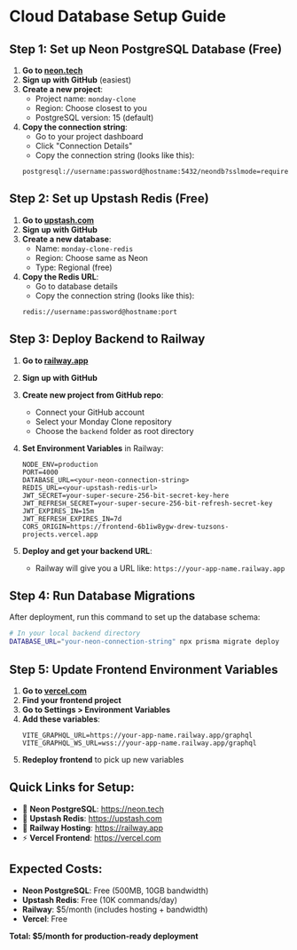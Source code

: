 # Cloud Database Setup Guide

## Step 1: Set up Neon PostgreSQL Database (Free)

1. **Go to [neon.tech](https://neon.tech)**
2. **Sign up with GitHub** (easiest)
3. **Create a new project**:
   - Project name: `monday-clone`
   - Region: Choose closest to you
   - PostgreSQL version: 15 (default)
4. **Copy the connection string**:
   - Go to your project dashboard
   - Click "Connection Details"
   - Copy the connection string (looks like this):
   ```
   postgresql://username:password@hostname:5432/neondb?sslmode=require
   ```

## Step 2: Set up Upstash Redis (Free)

1. **Go to [upstash.com](https://upstash.com)**
2. **Sign up with GitHub**
3. **Create a new database**:
   - Name: `monday-clone-redis`
   - Region: Choose same as Neon
   - Type: Regional (free)
4. **Copy the Redis URL**:
   - Go to database details
   - Copy the connection string (looks like this):
   ```
   redis://username:password@hostname:port
   ```

## Step 3: Deploy Backend to Railway

1. **Go to [railway.app](https://railway.app)**
2. **Sign up with GitHub**
3. **Create new project from GitHub repo**:
   - Connect your GitHub account
   - Select your Monday Clone repository
   - Choose the `backend` folder as root directory

4. **Set Environment Variables** in Railway:
   ```
   NODE_ENV=production
   PORT=4000
   DATABASE_URL=<your-neon-connection-string>
   REDIS_URL=<your-upstash-redis-url>
   JWT_SECRET=your-super-secure-256-bit-secret-key-here
   JWT_REFRESH_SECRET=your-super-secure-256-bit-refresh-secret-key
   JWT_EXPIRES_IN=15m
   JWT_REFRESH_EXPIRES_IN=7d
   CORS_ORIGIN=https://frontend-6b1iw8ygw-drew-tuzsons-projects.vercel.app
   ```

5. **Deploy and get your backend URL**:
   - Railway will give you a URL like: `https://your-app-name.railway.app`

## Step 4: Run Database Migrations

After deployment, run this command to set up the database schema:

```bash
# In your local backend directory
DATABASE_URL="your-neon-connection-string" npx prisma migrate deploy
```

## Step 5: Update Frontend Environment Variables

1. **Go to [vercel.com](https://vercel.com)**
2. **Find your frontend project**
3. **Go to Settings > Environment Variables**
4. **Add these variables**:
   ```
   VITE_GRAPHQL_URL=https://your-app-name.railway.app/graphql
   VITE_GRAPHQL_WS_URL=wss://your-app-name.railway.app/graphql
   ```
5. **Redeploy frontend** to pick up new variables

## Quick Links for Setup:

- 🐘 **Neon PostgreSQL**: https://neon.tech
- 🔴 **Upstash Redis**: https://upstash.com
- 🚄 **Railway Hosting**: https://railway.app
- ⚡ **Vercel Frontend**: https://vercel.com

## Expected Costs:

- **Neon PostgreSQL**: Free (500MB, 10GB bandwidth)
- **Upstash Redis**: Free (10K commands/day)
- **Railway**: $5/month (includes hosting + bandwidth)
- **Vercel**: Free

**Total: $5/month for production-ready deployment**